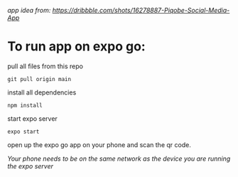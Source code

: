*app idea from: https://dribbble.com/shots/16278887-Piqobe-Social-Media-App*


To run app on expo go:
=====================
pull all files from this repo
```
git pull origin main
```

install all dependencies
```
npm install
```

start expo server
```
expo start
```

open up the expo go app on your phone and scan the qr code.


*Your phone needs to be on the same network as the device you are running the expo server*
